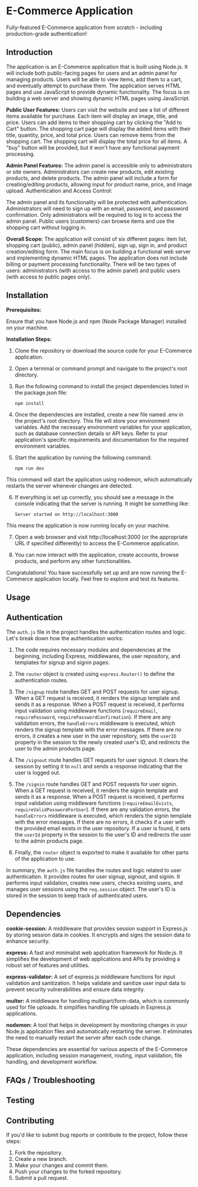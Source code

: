 # E-Commerce Application

Fully-featured E-Commerce application from scratch - including production-grade authentication!

## Introduction

The application is an E-Commerce application that is built using Node.js.
It will include both public-facing pages for users and an admin panel for managing products.
Users will be able to view items, add them to a cart, and eventually attempt to purchase them.
The application serves HTML pages and use JavaScript to provide dynamic functionality.
The focus is on building a web server and showing dynamic HTML pages using JavaScript.

**Public User Features:**
Users can visit the website and see a list of different items available for purchase.
Each item will display an image, title, and price.
Users can add items to their shopping cart by clicking the "Add to Cart" button.
The shopping cart page will display the added items with their title, quantity, price, and total price.
Users can remove items from the shopping cart.
The shopping cart will display the total price for all items.
A "buy" button will be provided, but it won't have any functional payment processing.

**Admin Panel Features:**
The admin panel is accessible only to administrators or site owners.
Administrators can create new products, edit existing products, and delete products.
The admin panel will include a form for creating/editing products, allowing input for product name, price, and image upload.
Authentication and Access Control:

The admin panel and its functionality will be protected with authentication.
Administrators will need to sign up with an email, password, and password confirmation.
Only administrators will be required to log in to access the admin panel.
Public users (customers) can browse items and use the shopping cart without logging in.

**Overall Scope:**
The application will consist of six different pages: item list, shopping cart (public), admin panel (hidden), sign up, sign in, and product creation/editing form.
The main focus is on building a functional web server and implementing dynamic HTML pages.
The application does not include billing or payment processing functionality.
There will be two types of users: administrators (with access to the admin panel) and public users (with access to public pages only).

## Installation

**Prerequisites:**

Ensure that you have Node.js and npm (Node Package Manager) installed on your machine.

**Installation Steps:**

1. Clone the repository or download the source code for your E-Commerce application.

2. Open a terminal or command prompt and navigate to the project's root directory.

3. Run the following command to install the project dependencies listed in the package.json file:

   `npm install`

4. Once the dependencies are installed, create a new file named .env in the project's root directory. This file will store your environment variables. Add the necessary environment variables for your application, such as database connection details or API keys. Refer to your application's specific requirements and documentation for the required environment variables.

5. Start the application by running the following command:

   `npm run dev`

This command will start the application using nodemon, which automatically restarts the server whenever changes are detected.

6. If everything is set up correctly, you should see a message in the console indicating that the server is running. It might be something like:

   `Server started on http://localhost:3000`

This means the application is now running locally on your machine.

7. Open a web browser and visit http://localhost:3000 (or the appropriate URL if specified differently) to access the E-Commerce application.

8. You can now interact with the application, create accounts, browse products, and perform any other functionalities.

Congratulations! You have successfully set up and are now running the E-Commerce application locally. Feel free to explore and test its features.

## Usage

<!-- Explain how users can interact with your application and navigate through its features. Provide examples or screenshots if necessary. -->

## Authentication

<!-- Describe the authentication mechanism used in your application, including instructions on how users can create accounts, log in, and manage their authentication credentials. -->

The `auth.js` file in the project handles the authentication routes and logic. Let's break down how the authentication works:

1. The code requires necessary modules and dependencies at the beginning, including Express, middlewares, the user repository, and templates for signup and signin pages.

2. The `router` object is created using `express.Router()` to define the authentication routes.

3. The `/signup` route handles GET and POST requests for user signup. When a GET request is received, it renders the signup template and sends it as a response. When a POST request is received, it performs input validation using middleware functions (`requireEmail`, `requirePassword`, `requirePasswordConfirmation`). If there are any validation errors, the `handleErrors` middleware is executed, which renders the signup template with the error messages. If there are no errors, it creates a new user in the user repository, sets the `userID` property in the session to the newly created user's ID, and redirects the user to the admin products page.

4. The `/signout` route handles GET requests for user signout. It clears the session by setting it to `null` and sends a response indicating that the user is logged out.

5. The `/signin` route handles GET and POST requests for user signin. When a GET request is received, it renders the signin template and sends it as a response. When a POST request is received, it performs input validation using middleware functions (`requireEmailExists`, `requireValidPasswordForUser`). If there are any validation errors, the `handleErrors` middleware is executed, which renders the signin template with the error messages. If there are no errors, it checks if a user with the provided email exists in the user repository. If a user is found, it sets the `userId` property in the session to the user's ID and redirects the user to the admin products page.

6. Finally, the `router` object is exported to make it available for other parts of the application to use.

In summary, the `auth.js` file handles the routes and logic related to user authentication. It provides routes for user signup, signout, and signin. It performs input validation, creates new users, checks existing users, and manages user sessions using the `req.session` object. The user's ID is stored in the session to keep track of authenticated users.

## Dependencies

**cookie-session:** A middleware that provides session support in Express.js by storing session data in cookies. It encrypts and signs the session data to enhance security.

**express:** A fast and minimalist web application framework for Node.js. It simplifies the development of web applications and APIs by providing a robust set of features and utilities.

**express-validator:** A set of express.js middleware functions for input validation and sanitization. It helps validate and sanitize user input data to prevent security vulnerabilities and ensure data integrity.

**multer:** A middleware for handling multipart/form-data, which is commonly used for file uploads. It simplifies handling file uploads in Express.js applications.

**nodemon:** A tool that helps in development by monitoring changes in your Node.js application files and automatically restarting the server. It eliminates the need to manually restart the server after each code change.

These dependencies are essential for various aspects of the E-Commerce application, including session management, routing, input validation, file handling, and development workflow.

## FAQs / Troubleshooting

<!-- Address common questions or issues that users might encounter and provide solutions or guidance.-->

## Testing

<!-- Explain how to run the tests for your application to ensure its reliability and stability.-->

## Contributing

If you'd like to submit bug reports or contribute to the project, follow these steps:

1. Fork the repository.
2. Create a new branch.
3. Make your changes and commit them.
4. Push your changes to the forked repository.
5. Submit a pull request.
